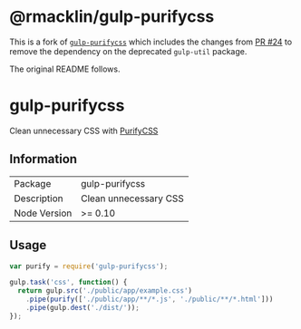 # @rmacklin/gulp-purifycss

This is a fork of [`gulp-purifycss`](https://github.com/purifycss/gulp-purifycss)
which includes the changes from
[PR #24](https://github.com/purifycss/gulp-purifycss/pull/24) to remove the
dependency on the deprecated `gulp-util` package.

The original README follows.

# gulp-purifycss

Clean unnecessary CSS with [PurifyCSS](https://github.com/purifycss/purifycss)

## Information

<table>
<tr>
<td>Package</td><td>gulp-purifycss</td>
</tr>
<tr>
<td>Description</td>
<td>Clean unnecessary CSS</td>
</tr>
<tr>
<td>Node Version</td>
<td>>= 0.10</td>
</tr>
</table>

## Usage

```js
var purify = require('gulp-purifycss');

gulp.task('css', function() {
  return gulp.src('./public/app/example.css')
    .pipe(purify(['./public/app/**/*.js', './public/**/*.html']))
    .pipe(gulp.dest('./dist/'));
});
```
